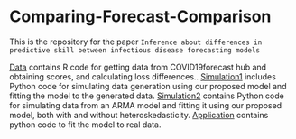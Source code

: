# Comparing-Forecast-Comparison

This is the repository for the paper `Inference about differences in predictive skill between infectious disease forecasting models`

[Data](https://github.com/donga0223/Comparing-Forecast-Comparison/tree/main/Data) contains R code for getting data from COVID19forecast hub and obtaining scores, and calculating loss differences..
[Simulation1](https://github.com/donga0223/Comparing-Forecast-Comparison/tree/main/Simulation1) includes Python code for simulating data generation using our proposed model and fitting the model to the generated data.
[Simulation2](https://github.com/donga0223/Comparing-Forecast-Comparison/tree/main/Simulation2) contains Python code for simulating data from an ARMA model and fitting it using our proposed model, both with and without heteroskedasticity.
[Application](https://github.com/donga0223/Comparing-Forecast-Comparison/tree/main/Application) contains python code to fit the model to real data.